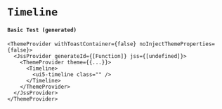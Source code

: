 # `Timeline`

#### `Basic Test (generated)`

```
<ThemeProvider withToastContainer={false} noInjectThemeProperties={false}>
  <JssProvider generateId={[Function]} jss={[undefined]}>
    <ThemeProvider theme={{...}}>
      <Timeline>
        <ui5-timeline class="" />
      </Timeline>
    </ThemeProvider>
  </JssProvider>
</ThemeProvider>
```

